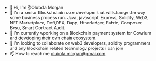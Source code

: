 - 👋 Hi, I’m @Olubola Morgan
- 👀 I’m a senior Blockchchain core developer that will change the way some business process run.
     Java, javascript, Express, Solidity, Web3, NFT Marketplace, Defi,DEX, Dapp, Htperledger, Fabric, Composer, Besu, Smart Contract Audit.
- 🌱 I’m currently wporking on a Blockchain payment system for Cowrium and developing their own chain ecosystem.
- 💞️ I’m looking to collaborate on web3 developers, solidity programmers and any blockchain related technology projects i can join
- 📫 How to reach me olubola.morgan@gmai.com

<!---
Oluscosco/Oluscosco is a ✨ special ✨ repository because its `README.md` (this file) appears on your GitHub profile.
You can click the Preview link to take a look at your changes.
--->
